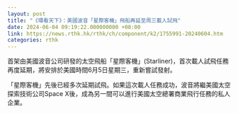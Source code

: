 ```yaml
---
layout: post
title: "《環看天下》：美國波音「星際客機」飛船再延至周三載人試飛"
date: 2024-06-04 09:19:22.000000000 +08:00
link: https://news.rthk.hk/rthk/ch/component/k2/1755991-20240604.htm
categories: rthk
---
```


首架由美國波音公司研發的太空飛船「星際客機」(Starliner)，首次載人試飛任務再度延期，將安排於美國時間6月5日星期三，重新嘗試發射。

「星際客機」先後已經多次延期試飛。如果這次載人任務成功，波音將繼美國太空探索技術公司Space X後，成為另一間可以進行美國太空總署商業飛行任務的私人企業。
